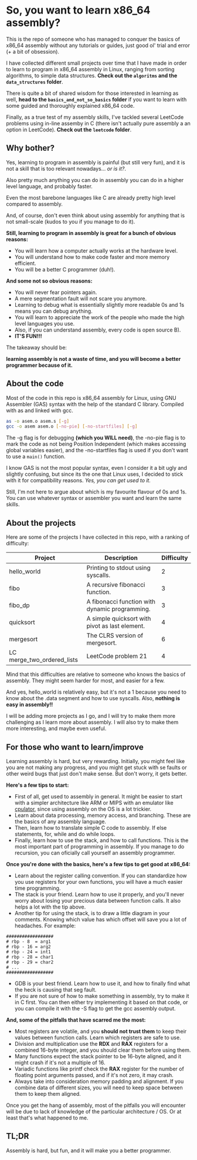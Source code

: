 # So, you want to learn x86_64 assembly?

This is the repo of someone who has managed to conquer the basics of x86_64 assembly without any tutorials or guides, just good ol' trial and error (+ a bit of obsession).

I have collected different small projects over time that I have made in order to learn to program in x86_64 assembly in Linux, ranging from sorting algorithms, to simple data structures. **Check out the `algoritms` and the `data_structures` folder**.

There is quite a bit of shared wisdom for those interested in learning as well, **head to the `basics_and_not_so_basics` folder** if you want to learn with some guided and thoroughly explained x86_64 code.

Finally, as a true test of my assembly skills, I've tackled several LeetCode problems using in-line assemby in C (there isn't actually pure assembly a an option in LeetCode). **Check out the `leetcode` folder**.

## Why bother?

Yes, learning to program in assembly is painful (but still very fun), and it is not a skill that is too relevant nowadays... *or is it?*.

Also pretty much anything you can do in assembly you can do in a higher level language, and probably faster.

Even the most barebone languages like C are already pretty high level compared to assembly.

And, of course, don't even think about using assembly for anything that is not small-scale (kudos to you if you manage to do it).

**Still, learning to program in assembly is great for a bunch of obvious reasons:**
- You will learn how a computer actually works at the hardware level.
- You will understand how to make code faster and more memory efficient.
- You will be a better C programmer (duh!).

**And some not so obvious reasons:**
- You will never fear pointers again.
- A mere segmentation fault will not scare you anymore.
- Learning to debug what is essentially slightly more readable 0s and 1s means you can debug anything.
- You will learn to appreciate the work of the people who made the high level languages you use.
- Also, if you can understand assembly, every code is open source B).
- **IT'S FUN!!!**

The takeaway should be:

**learning assembly is not a waste of time, and you will become a better programmer because of it.**


## About the code

Most of the code in this repo is x86_64 assembly for Linux, using GNU Assembler (GAS) syntax with the help of the standard C library. Compiled with as and linked with gcc.
```bash
as -o asem.o asem.s [-g]
gcc -o asem asem.o [-no-pie] [-no-startfiles] [-g]
```
The -g flag is for debugging **(which you WILL need)**, the -no-pie flag is to mark the code as not being Position Independent (which makes accessing global variables easier), and the -no-startfiles flag is used if you don't want to use a `main()` function.


I know GAS is not the most popular syntax, even I consider it a bit ugly and slightly confusing, but since its the one that Linux uses, I decided to stick with it for compatibility reasons. *Yes, you can get used to it.*

Still, I'm not here to argue about which is my favourite flavour of 0s and 1s. You can use whatever syntax or assembler you want and learn the same skills.


## About the projects

Here are some of the projects I have collected in this repo, with a ranking of difficulty:

| Project | Description | Difficulty |
| --- | --- | --- |
| hello_world | Printing to stdout using syscalls. | 2 |
| fibo | A recursive fibonacci function. | 3 |
| fibo_dp | A fibonacci function with dynamic programming. | 3 |
| quicksort | A simple quicksort with pivot as last element. | 4 |
| mergesort | The CLRS version of mergesort. | 6 |
| LC merge_two_ordered_lists | LeetCode problem 21 | 4 |

Mind that this difficulties are relative to someone who knows the basics of assembly. They might seem harder for most, and easier for a few.

And yes, hello_world is relatively easy, but it's not a 1 because you need to know about the .data segment and how to use syscalls. Also, **nothing is easy in assembly!!**

I will be adding more projects as I go, and I will try to make them more challenging as I learn more about assembly. I will also try to make them more interesting, and maybe even useful.


## For those who want to learn/improve

Learning assembly is hard, but very rewarding. Initially, you might feel like you are not making any progress, and you might get stuck with se faults or other weird bugs that just don't make sense. But don't worry, it gets better.

**Here's a few tips to start:**
- First of all, get used to assembly in general. It might be easier to start with a simpler architecture like ARM or MIPS with an emulator like [cpulator](https://cpulator.01xz.net/?sys=arm-de1soc), since using assembly on the OS is a lot trickier.
- Learn about data processing, memory access, and branching. These are the basics of any assembly language.
- Then, learn how to translate simple C code to assembly. If else statements, for, while and do while loops.
- Finally, learn how to use the stack, and how to call functions. This is the most important part of programming in assembly. If you manage to do recursion, you can oficially call yourself an assembly programmer.

**Once you're done with the basics, here's a few tips to get good at x86_64:**
- Learn about the register calling convention. If you can standardize how you use registers for your own functions, you will have a much easier time programming.
- The stack is your friend. Learn how to use it properly, and you'll never worry about losing your precious data between function calls. It also helps a lot with the tip above.
- Another tip for using the stack, is to draw a little diagram in your comments. Knowing which value has which offset will save you a lot of headaches. For example:
```
##################
# rbp - 8  = arg1
# rbp - 16 = arg2
# rbp - 24 = int1
# rbp - 28 = char1
# rbp - 29 = char2
# ...
##################
```

- GDB is your best friend. Learn how to use it, and how to finally find what the heck is causing that seg fault.
- If you are not sure of how to make something in assembly, try to make it in C first. You can then either try implementing it based on that code, or you can compile it with the -S flag to get the gcc assembly output.

**And, some of the pitfalls that have scarred me the most:**
- Most registers are volatile, and you **should not trust them** to keep their values between function calls. Learn which registers are safe to use.
- Division and multiplication use the **RDX** and **RAX** registers for a combined 16-byte integer, and you should clear them before using them.
- Many functions expect the stack pointer to be 16-byte aligned, and it might crash if it's not a multiple of 16.
- Variadic functions like printf check the **RAX** register for the number of floating point arguments passed, and if it's not zero, it may crash.
- Always take into consideration memory padding and alignment. If you combine data of different sizes, you will need to keep space between them to keep them aligned.

Once you get the hang of assembly, most of the pitfalls you will encounter will be due to lack of knowledge of the particular architecture / OS. Or at least that's what happened to me.


## TL;DR

Assembly is hard, but fun, and it will make you a better programmer.


